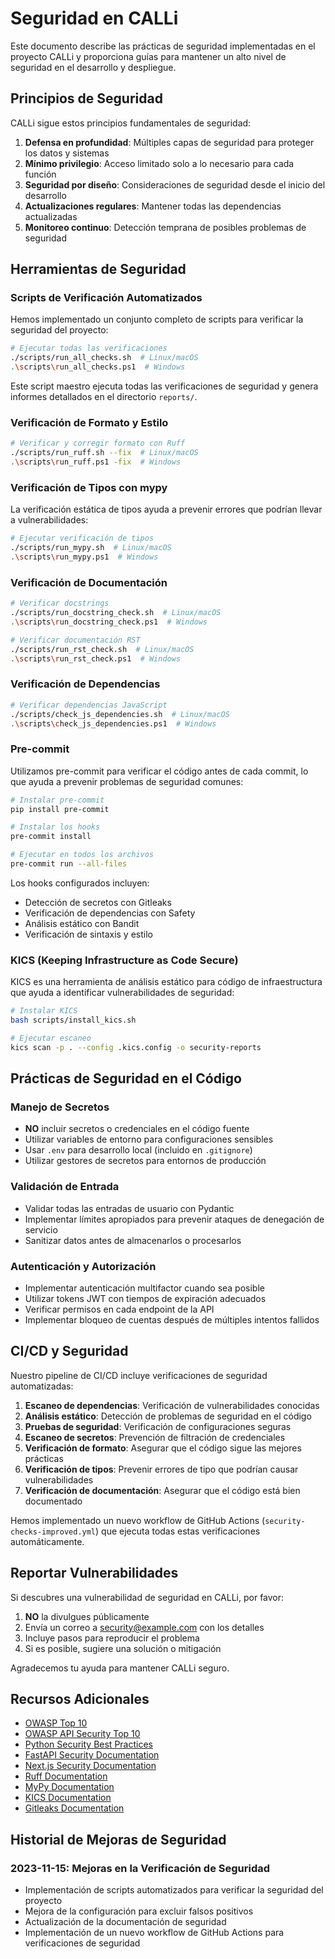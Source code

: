 # Seguridad en CALLi

Este documento describe las prácticas de seguridad implementadas en el proyecto CALLi y proporciona guías para mantener un alto nivel de seguridad en el desarrollo y despliegue.

## Principios de Seguridad

CALLi sigue estos principios fundamentales de seguridad:

1. **Defensa en profundidad**: Múltiples capas de seguridad para proteger los datos y sistemas
2. **Mínimo privilegio**: Acceso limitado solo a lo necesario para cada función
3. **Seguridad por diseño**: Consideraciones de seguridad desde el inicio del desarrollo
4. **Actualizaciones regulares**: Mantener todas las dependencias actualizadas
5. **Monitoreo continuo**: Detección temprana de posibles problemas de seguridad

## Herramientas de Seguridad

### Scripts de Verificación Automatizados

Hemos implementado un conjunto completo de scripts para verificar la seguridad del proyecto:

```bash
# Ejecutar todas las verificaciones
./scripts/run_all_checks.sh  # Linux/macOS
.\scripts\run_all_checks.ps1  # Windows
```

Este script maestro ejecuta todas las verificaciones de seguridad y genera informes detallados en el directorio `reports/`.

### Verificación de Formato y Estilo

```bash
# Verificar y corregir formato con Ruff
./scripts/run_ruff.sh --fix  # Linux/macOS
.\scripts\run_ruff.ps1 -fix  # Windows
```

### Verificación de Tipos con mypy

La verificación estática de tipos ayuda a prevenir errores que podrían llevar a vulnerabilidades:

```bash
# Ejecutar verificación de tipos
./scripts/run_mypy.sh  # Linux/macOS
.\scripts\run_mypy.ps1  # Windows
```

### Verificación de Documentación

```bash
# Verificar docstrings
./scripts/run_docstring_check.sh  # Linux/macOS
.\scripts\run_docstring_check.ps1  # Windows

# Verificar documentación RST
./scripts/run_rst_check.sh  # Linux/macOS
.\scripts\run_rst_check.ps1  # Windows
```

### Verificación de Dependencias

```bash
# Verificar dependencias JavaScript
./scripts/check_js_dependencies.sh  # Linux/macOS
.\scripts\check_js_dependencies.ps1  # Windows
```

### Pre-commit

Utilizamos pre-commit para verificar el código antes de cada commit, lo que ayuda a prevenir problemas de seguridad comunes:

```bash
# Instalar pre-commit
pip install pre-commit

# Instalar los hooks
pre-commit install

# Ejecutar en todos los archivos
pre-commit run --all-files
```

Los hooks configurados incluyen:

- Detección de secretos con Gitleaks
- Verificación de dependencias con Safety
- Análisis estático con Bandit
- Verificación de sintaxis y estilo

### KICS (Keeping Infrastructure as Code Secure)

KICS es una herramienta de análisis estático para código de infraestructura que ayuda a identificar vulnerabilidades de seguridad:

```bash
# Instalar KICS
bash scripts/install_kics.sh

# Ejecutar escaneo
kics scan -p . --config .kics.config -o security-reports
```

## Prácticas de Seguridad en el Código

### Manejo de Secretos

- **NO** incluir secretos o credenciales en el código fuente
- Utilizar variables de entorno para configuraciones sensibles
- Usar `.env` para desarrollo local (incluido en `.gitignore`)
- Utilizar gestores de secretos para entornos de producción

### Validación de Entrada

- Validar todas las entradas de usuario con Pydantic
- Implementar límites apropiados para prevenir ataques de denegación de servicio
- Sanitizar datos antes de almacenarlos o procesarlos

### Autenticación y Autorización

- Implementar autenticación multifactor cuando sea posible
- Utilizar tokens JWT con tiempos de expiración adecuados
- Verificar permisos en cada endpoint de la API
- Implementar bloqueo de cuentas después de múltiples intentos fallidos

## CI/CD y Seguridad

Nuestro pipeline de CI/CD incluye verificaciones de seguridad automatizadas:

1. **Escaneo de dependencias**: Verificación de vulnerabilidades conocidas
2. **Análisis estático**: Detección de problemas de seguridad en el código
3. **Pruebas de seguridad**: Verificación de configuraciones seguras
4. **Escaneo de secretos**: Prevención de filtración de credenciales
5. **Verificación de formato**: Asegurar que el código sigue las mejores prácticas
6. **Verificación de tipos**: Prevenir errores de tipo que podrían causar vulnerabilidades
7. **Verificación de documentación**: Asegurar que el código está bien documentado

Hemos implementado un nuevo workflow de GitHub Actions (`security-checks-improved.yml`) que ejecuta todas estas verificaciones automáticamente.

## Reportar Vulnerabilidades

Si descubres una vulnerabilidad de seguridad en CALLi, por favor:

1. **NO** la divulgues públicamente
2. Envía un correo a [security@example.com](mailto:security@example.com) con los detalles
3. Incluye pasos para reproducir el problema
4. Si es posible, sugiere una solución o mitigación

Agradecemos tu ayuda para mantener CALLi seguro.

## Recursos Adicionales

- [OWASP Top 10](https://owasp.org/www-project-top-ten/)
- [OWASP API Security Top 10](https://owasp.org/www-project-api-security/)
- [Python Security Best Practices](https://snyk.io/blog/python-security-best-practices-cheat-sheet/)
- [FastAPI Security Documentation](https://fastapi.tiangolo.com/tutorial/security/)
- [Next.js Security Documentation](https://nextjs.org/docs/advanced-features/security-headers)
- [Ruff Documentation](https://docs.astral.sh/ruff/)
- [MyPy Documentation](https://mypy.readthedocs.io/)
- [KICS Documentation](https://docs.kics.io/)
- [Gitleaks Documentation](https://github.com/zricethezav/gitleaks)

## Historial de Mejoras de Seguridad

### 2023-11-15: Mejoras en la Verificación de Seguridad

- Implementación de scripts automatizados para verificar la seguridad del proyecto
- Mejora de la configuración para excluir falsos positivos
- Actualización de la documentación de seguridad
- Implementación de un nuevo workflow de GitHub Actions para verificaciones de seguridad
